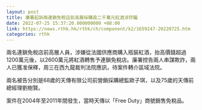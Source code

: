 ```yaml
---
layout: post
title: 廉署起訴兩連鎖免稅店前高層採購逾二千萬元紅酒涉詐騙
date: 2022-07-25 15:37:20.000000000 +08:00
link: https://news.rthk.hk/rthk/ch/component/k2/1659247-20220725.htm
categories: rthk
---
```


兩名連鎖免稅店前高層人員，涉嫌從法國供應商購入瓶裝紅酒，抬高價錢超過1200萬元後，以2600萬元將紅酒轉售予連鎖免稅店。廉署控告兩人串謀欺詐，兩人已獲准保釋，周三在西九龍裁判法院應訊，待案件轉介區域法院。

兩名被告分別是68歲的天傳有限公司前營銷採購總監歐子琪，以及75歲的天傳前總經理劉樹賢。

案件在2004年至2011年間發生，當時天傳以「Free Duty」商號銷售免稅品。
